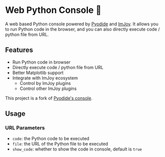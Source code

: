 # Web Python Console 🐍

A web based Python console powered by [Pyodide](https://github.com/pyodide/pyodide) and [ImJoy](https://imjoy.io/#/).
It allows you to run Python code in the browser, and you can also directly execute code / python file from URL.

## Features

- Run Python code in browser
- Directly execute code / python file from URL
- Better Matplotlib support
- Integrate with ImJoy ecosystem
    + Control by ImJoy plugins
    + Control other ImJoy plugins

This project is a fork of [Pyodide's console](https://github.com/pyodide/pyodide/blob/main/src/templates/console.html).


## Usage

### URL Parameters

- `code`: the Python code to be executed
- `file`: the URL of the Python file to be executed
- `show_code`: whether to show the code in console, default is `true`
